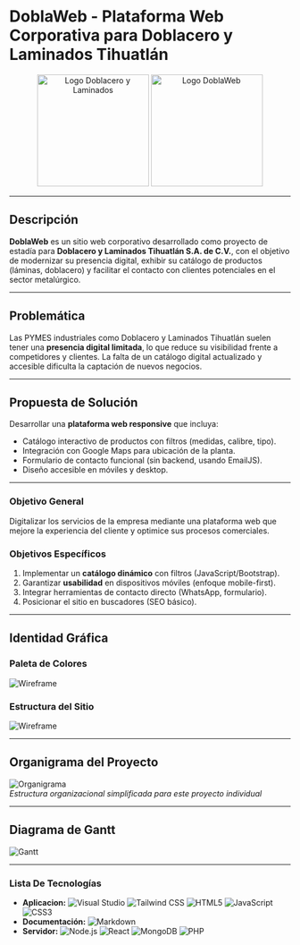 # DoblaWeb - Plataforma Web Corporativa para Doblacero y Laminados Tihuatlán

<div align="center">
  <img src="assets/logo-empresa.png" alt="Logo Doblacero y Laminados" width="200">
  <img src="assets/logo-doblaweb.png" alt="Logo DoblaWeb" width="200">
</div>

---

## Descripción  
**DoblaWeb** es un sitio web corporativo desarrollado como proyecto de estadía para **Doblacero y Laminados Tihuatlán S.A. de C.V.**, con el objetivo de modernizar su presencia digital, exhibir su catálogo de productos (láminas, doblacero) y facilitar el contacto con clientes potenciales en el sector metalúrgico.

---

## Problemática  
Las PYMES industriales como Doblacero y Laminados Tihuatlán suelen tener una **presencia digital limitada**, lo que reduce su visibilidad frente a competidores y clientes. La falta de un catálogo digital actualizado y accesible dificulta la captación de nuevos negocios.

---

## Propuesta de Solución  
Desarrollar una **plataforma web responsive** que incluya:  
- Catálogo interactivo de productos con filtros (medidas, calibre, tipo).  
- Integración con Google Maps para ubicación de la planta.  
- Formulario de contacto funcional (sin backend, usando EmailJS).  
- Diseño accesible en móviles y desktop.  

---
 
### Objetivo General  
Digitalizar los servicios de la empresa mediante una plataforma web que mejore la experiencia del cliente y optimice sus procesos comerciales.  

### Objetivos Específicos  
1. Implementar un **catálogo dinámico** con filtros (JavaScript/Bootstrap).  
2. Garantizar **usabilidad** en dispositivos móviles (enfoque mobile-first).  
3. Integrar herramientas de contacto directo (WhatsApp, formulario).  
4. Posicionar el sitio en buscadores (SEO básico).  

---

## Identidad Gráfica  
### Paleta de Colores  
![Wireframe](docs/wireframe.png) 

### Estructura del Sitio  
![Wireframe](docs/wireframe.png)  

---
## Organigrama del Proyecto
![Organigrama](docs/organigrama.png)  
*Estructura organizacional simplificada para este proyecto individual*

---

## Diagrama de Gantt
![Gantt](docs/gantt.png)  

---
### Lista De Tecnologías
- **Aplicacion:** 
![Visual Studio](https://img.shields.io/badge/Visual_Studio-5C2D91?style=for-the-badge&logo=visual%20studio&logoColor=white)
![Tailwind CSS](https://img.shields.io/badge/Tailwind_CSS-38B2AC?style=for-the-badge&logo=tailwind-css&logoColor=white)
![HTML5](https://img.shields.io/badge/html5-%23E34F26.svg?style=for-the-badge&logo=html5&logoColor=white) ![JavaScript](https://img.shields.io/badge/javascript-%23323330.svg?style=for-the-badge&logo=javascript&logoColor=%23F7DF1E) ![CSS3](https://img.shields.io/badge/css3-%231572B6.svg?style=for-the-badge&logo=css3&logoColor=white)
- **Documentación:** ![Markdown](https://img.shields.io/badge/markdown-%23000000.svg?style=for-the-badge&logo=markdown&logoColor=white)
- **Servidor:** ![Node.js](https://img.shields.io/badge/Node.js-43853D?style=for-the-badge&logo=node.js&logoColor=white) ![React](https://img.shields.io/badge/React-20232A?style=for-the-badge&logo=react&logoColor=61DAFB) ![MongoDB](https://img.shields.io/badge/MongoDB-47A248?style=for-the-badge&logo=mongodb&logoColor=white)  ![PHP](https://img.shields.io/badge/php-%23777BB4.svg?style=for-the-badge&logo=php&logoColor=white)
 
